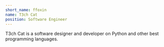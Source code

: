 ```yaml
---
short_name: ffoxin
name: T3ch Cat
position: Software Engineer
---
```

T3ch Cat is a software designer and developer on Python and other best programming languages.
